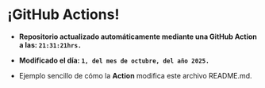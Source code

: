 # ¡GitHub Actions!
* **Repositorio actualizado automáticamente mediante una GitHub Action a las: `21:31:21hrs.`**
* **Modificado el día: `1, del mes de octubre, del año 2025.`**

* Ejemplo sencillo de cómo la **Action** modifica este archivo README.md.
